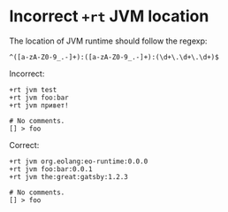 # Incorrect `+rt` JVM location

The location of JVM runtime should follow the regexp:

```regexp
^([a-zA-Z0-9_.-]+):([a-zA-Z0-9_.-]+):(\d+\.\d+\.\d+)$
```

Incorrect:

```eo
+rt jvm test
+rt jvm foo:bar
+rt jvm привет!

# No comments.
[] > foo
```

Correct:

```eo
+rt jvm org.eolang:eo-runtime:0.0.0
+rt jvm foo:bar:0.0.1
+rt jvm the:great:gatsby:1.2.3

# No comments.
[] > foo
```
